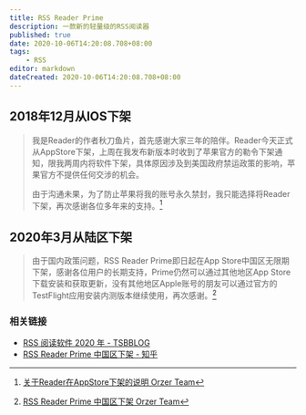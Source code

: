 ```yaml
---
title: RSS Reader Prime
description: 一款新的轻量级的RSS阅读器
published: true
date: 2020-10-06T14:20:08.708+08:00
tags:
    - RSS
editor: markdown
dateCreated: 2020-10-06T14:20:08.708+08:00
---
```


## 2018年12月从IOS下架

> 我是Reader的作者秋刀鱼片，首先感谢大家三年的陪伴。Reader今天正式从AppStore下架，上周在我发布新版本时收到了苹果官方的勒令下架通知，限我两周内将软件下架，具体原因涉及到美国政府禁运政策的影响，苹果官方不提供任何交涉的机会。
>
> 由于沟通未果，为了防止苹果将我的账号永久禁封，我只能选择将Reader下架，再次感谢各位多年来的支持。[^reader_end]

[^reader_end]: [关于Reader在AppStore下架的说明 Orzer Team](https://web.archive.org/web/20201006140715/http://orzer.zhangzichuan.cn/2018/12/17/reader_end/)

## 2020年3月从陆区下架

> 由于国内政策问题，RSS Reader Prime即日起在App Store中国区无限期下架，感谢各位用户的长期支持，Prime仍然可以通过其他地区App Store下载安装和获取更新，没有其他地区Apple账号的朋友可以通过官方的TestFlight应用安装内测版本继续使用，再次感谢。[^goodbye]

[^goodbye]: [RSS Reader Prime 中国区下架 Orzer Team](https://web.archive.org/web/20201006140824/http://orzer.zhangzichuan.cn/2020/03/31/goodbye/)

### 相关链接

+ [RSS 阅读软件 2020 年 - TSBBLOG](https://web.archive.org/web/20201006140442/https://tsb2blog.com/rss-reader)
+ [RSS Reader Prime 中国区下架 - 知乎](https://archive.is/2ZS5r "https://zhuanlan.zhihu.com/p/121632888")
